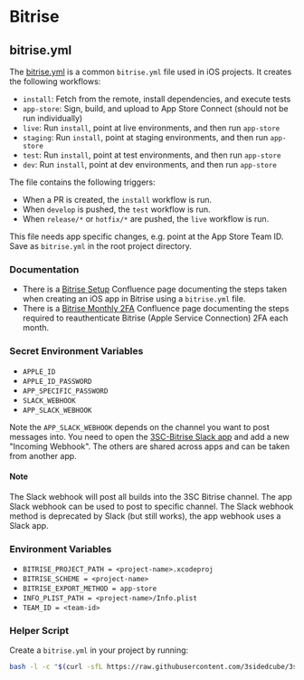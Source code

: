 # Bitrise

## bitrise.yml

The [bitrise.yml](https://github.com/3sidedcube/3SC-ios/blob/develop/Bitrise/bitrise.yml) is a common `bitrise.yml` file used in iOS projects.
It creates the following workflows:

* `install`: Fetch from the remote, install dependencies, and execute tests
* `app-store`: Sign, build, and upload to App Store Connect (should not be run individually)
* `live`: Run `install`, point at live environments, and then run `app-store`
* `staging`: Run `install`, point at staging environments, and then run `app-store`
* `test`: Run `install`, point at test environments, and then run `app-store`
* `dev`: Run `install`, point at dev environments, and then run `app-store`

The file contains the following triggers:

* When a PR is created, the `install` workflow is run.
* When `develop` is pushed, the `test` workflow is run.
* When `release/*` or `hotfix/*` are pushed, the `live` workflow is run.

This file needs app specific changes, e.g. point at the App Store Team ID.
Save as `bitrise.yml` in the root project directory.

### Documentation

* There is a [Bitrise Setup](https://3sidedcube.atlassian.net/wiki/spaces/IM/pages/2354413569) Confluence page documenting the steps taken when creating an iOS app in Bitrise using a `bitrise.yml` file.
* There is a [Bitrise Monthly 2FA](https://3sidedcube.atlassian.net/l/cp/28cp3Fv5) Confluence page documenting the steps required to reauthenticate Bitrise (Apple Service Connection) 2FA each month.

### Secret Environment Variables

* `APPLE_ID`
* `APPLE_ID_PASSWORD`
* `APP_SPECIFIC_PASSWORD`
* `SLACK_WEBHOOK`
* `APP_SLACK_WEBHOOK`

Note the `APP_SLACK_WEBHOOK` depends on the channel you want to post messages into.
You need to open the [3SC-Bitrise Slack app](https://api.slack.com/apps/A024S8Q7SKG) and add a new "Incoming Webhook".
The others are shared across apps and can be taken from another app.

#### Note

The Slack webhook will post all builds into the 3SC Bitrise channel.
The app Slack webhook can be used to post to specific channel.
The Slack webhook method is deprecated by Slack (but still works), the app webhook uses a Slack app.

### Environment Variables

* `BITRISE_PROJECT_PATH = <project-name>.xcodeproj`
* `BITRISE_SCHEME = <project-name>`
* `BITRISE_EXPORT_METHOD = app-store`
* `INFO_PLIST_PATH = <project-name>/Info.plist`
* `TEAM_ID = <team-id>`

### Helper Script

Create a `bitrise.yml` in your project by running:

```bash
bash -l -c "$(curl -sfL https://raw.githubusercontent.com/3sidedcube/3sc-ios/develop/Bitrise/bitrise.sh)"
```